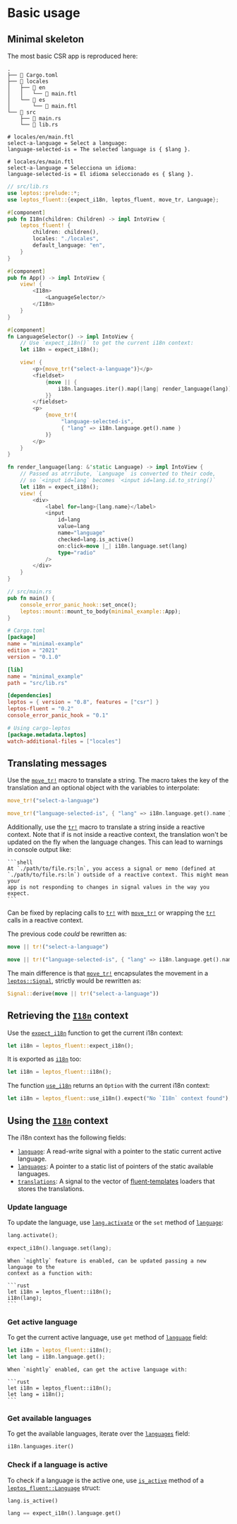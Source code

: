 # Basic usage

<!-- toc -->

## Minimal skeleton

The most basic CSR app is reproduced here:

```plaintext
.
├── 📄 Cargo.toml
├── 📁 locales
│   ├── 📁 en
│   │   └── 📄 main.ftl
│   └── 📁 es
│       └── 📄 main.ftl
└── 📁 src
    ├── 📄 main.rs
    └── 📄 lib.rs
```

```ftl
# locales/en/main.ftl
select-a-language = Select a language:
language-selected-is = The selected language is { $lang }.
```

```ftl
# locales/es/main.ftl
select-a-language = Selecciona un idioma:
language-selected-is = El idioma seleccionado es { $lang }.
```

```rust
// src/lib.rs
use leptos::prelude::*;
use leptos_fluent::{expect_i18n, leptos_fluent, move_tr, Language};

#[component]
pub fn I18n(children: Children) -> impl IntoView {
    leptos_fluent! {
        children: children(),
        locales: "./locales",
        default_language: "en",
    }
}

#[component]
pub fn App() -> impl IntoView {
    view! {
        <I18n>
            <LanguageSelector/>
        </I18n>
    }
}

#[component]
fn LanguageSelector() -> impl IntoView {
    // Use `expect_i18n()` to get the current i18n context:
    let i18n = expect_i18n();

    view! {
        <p>{move_tr!("select-a-language")}</p>
        <fieldset>
            {move || {
                i18n.languages.iter().map(|lang| render_language(lang)).collect::<Vec<_>>()
            }}
        </fieldset>
        <p>
            {move_tr!(
                 "language-selected-is",
                 { "lang" => i18n.language.get().name }
            )}
        </p>
    }
}

fn render_language(lang: &'static Language) -> impl IntoView {
    // Passed as atrribute, `Language` is converted to their code,
    // so `<input id=lang` becomes `<input id=lang.id.to_string()`
    let i18n = expect_i18n();
    view! {
        <div>
            <label for=lang>{lang.name}</label>
            <input
                id=lang
                value=lang
                name="language"
                checked=lang.is_active()
                on:click=move |_| i18n.language.set(lang)
                type="radio"
            />
        </div>
    }
}
```

```rust
// src/main.rs
pub fn main() {
    console_error_panic_hook::set_once();
    leptos::mount::mount_to_body(minimal_example::App);
}
```

```toml
# Cargo.toml
[package]
name = "minimal-example"
edition = "2021"
version = "0.1.0"

[lib]
name = "minimal_example"
path = "src/lib.rs"

[dependencies]
leptos = { version = "0.8", features = ["csr"] }
leptos-fluent = "0.2"
console_error_panic_hook = "0.1"

# Using cargo-leptos
[package.metadata.leptos]
watch-additional-files = ["locales"]
```

## Translating messages

Use the [`move_tr!`] macro to translate a string. The macro takes the key of the
translation and an optional object with the variables to interpolate:

```rust
move_tr!("select-a-language")

move_tr!("language-selected-is", { "lang" => i18n.language.get().name })
```

Additionally, use the [`tr!`] macro to translate a string inside
a reactive context. Note that if is not inside a reactive context,
the translation won't be updated on the fly when the language changes.
This can lead to warnings in console output like:

````admonish warning
```shell
At `./path/to/file.rs:ln`, you access a signal or memo (defined at
`./path/to/file.rs:ln`) outside of a reactive context. This might mean your
app is not responding to changes in signal values in the way you expect.
```
````

Can be fixed by replacing calls to [`tr!`] with [`move_tr!`] or wrapping the
[`tr!`] calls in a reactive context.

The previous code _could_ be rewritten as:

```rust
move || tr!("select-a-language")

move || tr!("language-selected-is", { "lang" => i18n.language.get().name })
```

The main difference is that [`move_tr!`] encapsulates the movement in a
[`leptos::Signal`], strictly would be rewritten as:

```rust
Signal::derive(move || tr!("select-a-language"))
```

## Retrieving the [`I18n`] context

Use the [`expect_i18n`] function to get the current i18n context:

```rust
let i18n = leptos_fluent::expect_i18n();
```

It is exported as [`i18n`][`i18n`-f] too:

```rust
let i18n = leptos_fluent::i18n();
```

The function [`use_i18n`] returns an `Option` with the current i18n context:

```rust
let i18n = leptos_fluent::use_i18n().expect("No `I18n` context found");
```

## Using the [`I18n`] context

The i18n context has the following fields:

- [`language`]: A read-write signal with a pointer to the static current active language.
- [`languages`]: A pointer to a static list of pointers of the static available languages.
- [`translations`]: A signal to the vector of [fluent-templates] loaders that stores
  the translations.

### Update language

To update the language, use [`lang.activate`] or the `set` method of [`language`]:

```rust
lang.activate();

expect_i18n().language.set(lang);
```

````admonish tip title='Nightly'
When `nightly` feature is enabled, can be updated passing a new language to the
context as a function with:

```rust
let i18n = leptos_fluent::i18n();
i18n(lang);
```
````

### Get active language

To get the current active language, use `get` method of [`language`] field:

```rust
let i18n = leptos_fluent::i18n();
let lang = i18n.language.get();
```

````admonish tip title='Nightly'
When `nightly` enabled, can get the active language with:

```rust
let i18n = leptos_fluent::i18n();
let lang = i18n();
```
````

### Get available languages

To get the available languages, iterate over the [`languages`] field:

```rust
i18n.languages.iter()
```

### Check if a language is active

To check if a language is the active one, use [`is_active`] method of a
[`leptos_fluent::Language`] struct:

```rust
lang.is_active()

lang == expect_i18n().language.get()
```

[`tr!`]: https://docs.rs/leptos-fluent/latest/leptos_fluent/macro.tr.html
[`move_tr!`]: https://docs.rs/leptos-fluent/latest/leptos_fluent/macro.move_tr.html
[`I18n`]: https://docs.rs/leptos-fluent/latest/leptos_fluent/struct.I18n.html
[`leptos_fluent::Language`]: https://docs.rs/leptos-fluent/latest/leptos_fluent/struct.Language.html
[`lang.activate`]: https://docs.rs/leptos-fluent/latest/leptos_fluent/struct.Language.html#method.activate
[`language`]: https://docs.rs/leptos-fluent/latest/leptos_fluent/struct.I18n.html#structfield.language
[`languages`]: https://docs.rs/leptos-fluent/latest/leptos_fluent/struct.I18n.html#structfield.languages
[`translations`]: https://docs.rs/leptos-fluent/latest/leptos_fluent/struct.I18n.html#structfield.translations
[fluent-templates]: https://docs.rs/fluent-templates/latest/fluent_templates
[`leptos::Signal`]: https://docs.rs/reactive_graph/0.1.0/reactive_graph/wrappers/read/struct.Signal.html
[`expect_i18n`]: https://docs.rs/leptos-fluent/latest/leptos_fluent/fn.expect_i18n.html
[`i18n`-f]: https://docs.rs/leptos-fluent/latest/leptos_fluent/fn.i18n.html
[`use_i18n`]: https://docs.rs/leptos-fluent/latest/leptos_fluent/fn.use_i18n.html
[`is_active`]: https://docs.rs/leptos-fluent/latest/leptos_fluent/struct.Language.html#method.is_active
